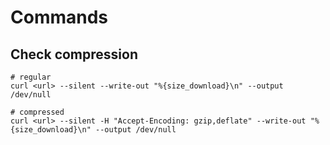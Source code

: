 # Commands

## Check compression

```fish
# regular
curl <url> --silent --write-out "%{size_download}\n" --output /dev/null

# compressed
curl <url> --silent -H "Accept-Encoding: gzip,deflate" --write-out "%{size_download}\n" --output /dev/null
```